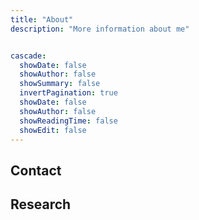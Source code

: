 ```yaml
---
title: "About"
description: "More information about me"


cascade:
  showDate: false
  showAuthor: false
  showSummary: false
  invertPagination: true
  showDate: false
  showAuthor: false
  showReadingTime: false
  showEdit: false
---
```



## Contact

## Research 
